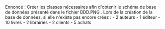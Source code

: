 ﻿Ennoncé :
Créer les classes nécessaires afin d'obtenir le schéma de base de données présenté dans le fichier BDD.PNG .
Lors de la création de la base de données, si elle n'existe pas encore créez :
    - 2 auteurs
    - 1 éditeur
    - 10 livres
    - 2 librairies
    - 2 clients
    - 5 achats
